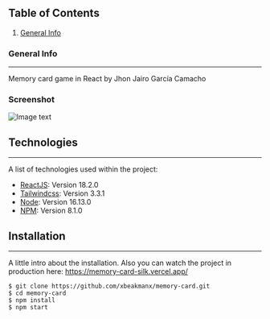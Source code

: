## Table of Contents

1. [General Info](#general-info)

### General Info

---

Memory card game in React by Jhon Jairo García Camacho

### Screenshot

![Image text](https://i.postimg.cc/NFqf4kb6/Captura-de-pantalla-2023-04-24-a-la-s-10-38-54-a-m.png)

## Technologies

---

A list of technologies used within the project:

- [ReactJS](https://es.react.dev/): Version 18.2.0
- [Tailwindcss](https://tailwindcss.com/): Version 3.3.1
- [Node](https://nodejs.org/es/): Version 16.13.0
- [NPM](https://www.npmjs.com/): Version 8.1.0

## Installation

---

A little intro about the installation. Also you can watch the project in production here: https://memory-card-silk.vercel.app/

```
$ git clone https://github.com/xbeakmanx/memory-card.git
$ cd memory-card
$ npm install
$ npm start
```
